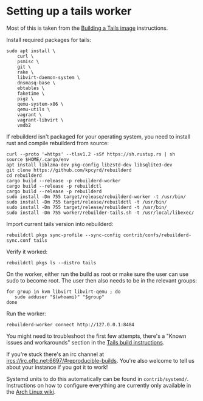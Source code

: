 # Setting up a tails worker

Most of this is taken from the [Building a Tails
image](https://tails.boum.org/contribute/build/) instructions.

Install required packages for tails:

    sudo apt install \
        curl \
        psmisc \
        git \
        rake \
        libvirt-daemon-system \
        dnsmasq-base \
        ebtables \
        faketime \
        pigz \
        qemu-system-x86 \
        qemu-utils \
        vagrant \
        vagrant-libvirt \
        vmdb2

If rebuilderd isn't packaged for your operating system, you need to install
rust and compile rebuilderd from source:

    curl --proto '=https' --tlsv1.2 -sSf https://sh.rustup.rs | sh
    source $HOME/.cargo/env
    apt install liblzma-dev pkg-config libzstd-dev libsqlite3-dev
    git clone https://github.com/kpcyrd/rebuilderd
    cd rebuilderd
    cargo build --release -p rebuilderd-worker
    cargo build --release -p rebuildctl
    cargo build --release -p rebuilderd
    sudo install -Dm 755 target/release/rebuilderd-worker -t /usr/bin/
    sudo install -Dm 755 target/release/rebuildctl -t /usr/bin/
    sudo install -Dm 755 target/release/rebuilderd -t /usr/bin/
    sudo install -Dm 755 worker/rebuilder-tails.sh -t /usr/local/libexec/

Import current tails version into rebuilderd:

    rebuildctl pkgs sync-profile --sync-config contrib/confs/rebuilderd-sync.conf tails

Verify it worked:

    rebuildctl pkgs ls --distro tails

On the worker, either run the build as root or make sure the user can use sudo
to become root. The user then also needs to be in the relevant groups:

    for group in kvm libvirt libvirt-qemu ; do
       sudo adduser "$(whoami)" "$group"
    done

Run the worker:

    rebuilderd-worker connect http://127.0.0.1:8484

You might need to troubleshoot the first few attempts, there's a "Known issues
and workarounds" section in the [Tails build
instructions](https://tails.boum.org/contribute/build/).

If you're stuck there's an irc channel at
<ircs://irc.oftc.net:6697/#reproducible-builds>. You're also welcome to tell us
about your instance if you got it to work!

Systemd units to do this automatically can be found in `contrib/systemd/`.
Instructions on how to configure everything are currently only available in the
[Arch Linux wiki](https://wiki.archlinux.org/title/Rebuilderd).
